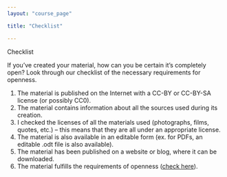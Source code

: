 ```yaml
---
layout: "course_page"

title: "Checklist"

---
```


<div class="text-center screen-title">
Checklist
</div>

<div class="screen-content">
  <p>
 If you’ve created your material, how can you be certain it’s completely open? Look through our checklist of the necessary requirements for openness.
  </p>
  
  <p>
   <ol>
<li class="number">The material is published on the Internet with a CC-BY or CC-BY-SA license (or possibly CC0).</li>
<li class="number">The material contains information about all the sources used during its creation.</li>
<li class="number">I checked the licenses of all the materials used (photographs, films, quotes, etc.) – this means that they are all under an appropriate license.
</li>
<li class="number">The material is also available in an editable form (ex. for PDFs, an editable .odt file is also available).</li>
<li class="number">The material has been published on a website or blog, where it can be downloaded.</li>
<li class="number">The material fulfills the requirements of openness (<a class="content-link" target="_blank" href="{{ site.baseurl }}/modules/2.%20introduction%20to%20openess/accessibility/">check here</a>).</li>
</ol>
  </p>

</div> 
